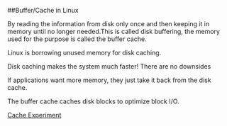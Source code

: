 ##Buffer/Cache in Linux

By reading the information from disk only once and then keeping it in memory until no longer needed.This is called disk buffering, the memory used for the purpose is called the buffer cache.

Linux is borrowing unused memory for disk caching.

Disk caching makes the system much faster! There are no downsides

If applications want more memory, they just take it back from the disk cache.

The buffer cache caches disk blocks to optimize block I/O.

[Cache Experiment](http://www.linuxatemyram.com/play.html)

